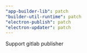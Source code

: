 ```yaml
---
"app-builder-lib": patch
"builder-util-runtime": patch
"electron-publish": patch
"electron-updater": patch
---
```


Support gitlab publisher
